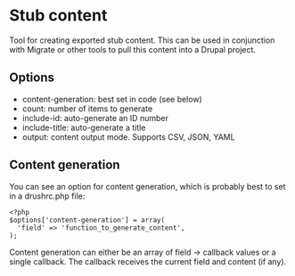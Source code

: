 # Stub content

Tool for creating exported stub content. This can be used in conjunction with Migrate or other tools to pull this content into a Drupal project.

## Options

- content-generation: best set in code (see below)
- count: number of items to generate
- include-id: auto-generate an ID number
- include-title: auto-generate a title
- output: content output mode. Supports CSV, JSON, YAML

## Content generation

You can see an option for content generation, which is probably best to set in a drushrc.php file:

    <?php
    $options['content-generation'] = array(
      'field' => 'function_to_generate_content',
    );

Content generation can either be an array of field -> callback values or a single callback. The callback receives the current field and content (if any).
